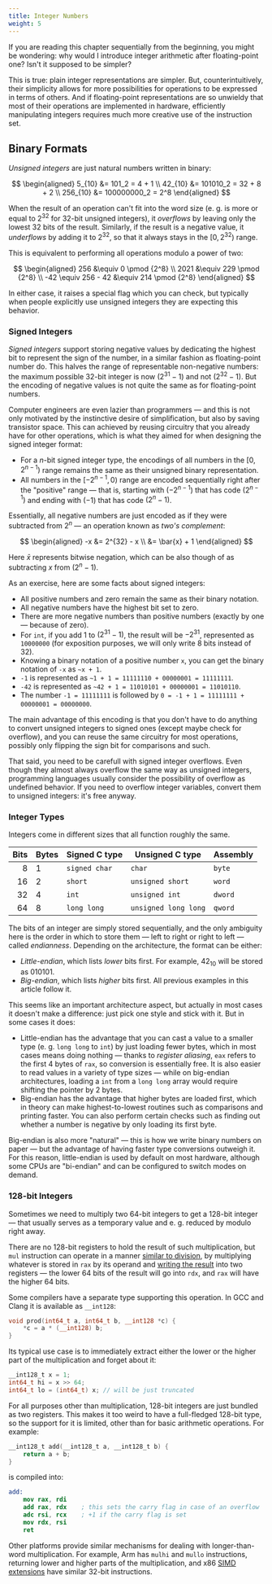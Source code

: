 ```yaml
---
title: Integer Numbers
weight: 5
---
```


If you are reading this chapter sequentially from the beginning, you might be wondering: why would I introduce integer arithmetic after floating-point one? Isn't it supposed to be simpler?

This is true: plain integer representations are simpler. But, counterintuitively, their simplicity allows for more possibilities for operations to be expressed in terms of others. And if floating-point representations are so unwieldy that most of their operations are implemented in hardware, efficiently manipulating integers requires much more creative use of the instruction set.

## Binary Formats

*Unsigned integers* are just natural numbers written in binary:

$$
\begin{aligned}
   5_{10}   &= 101_2 = 4 + 1
\\ 42_{10}  &= 101010_2 = 32 + 8 + 2
\\ 256_{10} &= 100000000_2 = 2^8
\end{aligned}
$$

When the result of an operation can't fit into the word size (e. g. is more or equal to $2^{32}$ for 32-bit unsigned integers), it *overflows* by leaving only the lowest 32 bits of the result. Similarly, if the result is a negative value, it *underflows* by adding it to $2^{32}$, so that it always stays in the $[0, 2^{32})$ range.

This is equivalent to performing all operations modulo a power of two:

$$
\begin{aligned}
    256                 &\equiv 0 \pmod {2^8}
\\  2021                &\equiv 229 \pmod {2^8}
\\  -42 \equiv 256 - 42 &\equiv 214 \pmod {2^8}
\end{aligned}
$$

In either case, it raises a special flag which you can check, but typically when people explicitly use unsigned integers they are expecting this behavior.

### Signed Integers

*Signed integers* support storing negative values by dedicating the highest bit to represent the sign of the number, in a similar fashion as floating-point number do. This halves the range of representable non-negative numbers: the maximum possible 32-bit integer is now $(2^{31}-1)$ and not $(2^{32}-1)$. But the encoding of negative values is not quite the same as for floating-point numbers.

Computer engineers are even lazier than programmers — and this is not only motivated by the instinctive desire of simplification, but also by saving transistor space. This can achieved by reusing circuitry that you already have for other operations, which is what they aimed for when designing the signed integer format:

- For a $n$-bit signed integer type, the encodings of all numbers in the $[0, 2^{n-1})$ range remains the same as their unsigned binary representation.
- All numbers in the $[-2^{n-1}, 0)$ range are encoded sequentially right after the "positive" range — that is, starting with $(-2^{n - 1})$ that has code $(2^{n-1})$ and ending with $(-1)$ that has code $(2^n - 1)$.

Essentially, all negative numbers are just encoded as if they were subtracted from $2^n$ — an operation known as *two's complement*:

$$
\begin{aligned}
-x &= 2^{32} - x
\\ &= \bar{x} + 1
\end{aligned}
$$

Here $\bar{x}$ represents bitwise negation, which can be also though of as subtracting $x$ from $(2^n - 1)$.

As an exercise, here are some facts about signed integers:

- All positive numbers and zero remain the same as their binary notation.
- All negative numbers have the highest bit set to zero.
- There are more negative numbers than positive numbers (exactly by one — because of zero).
- For `int`, if you add $1$ to $(2^{31}-1)$, the result will be $-2^{31}$, represented as `10000000` (for exposition purposes, we will only write 8 bits instead of 32).
- Knowing a binary notation of a positive number `x`, you can get the binary notation of `-x` as `~x + 1`.
- `-1` is represented as `~1 + 1 = 11111110 + 00000001 = 11111111`.
- `-42` is represented as `~42 + 1 = 11010101 + 00000001 = 11010110`.
- The number `-1 = 11111111` is followed by `0 = -1 + 1 = 11111111 + 00000001 = 00000000`.

The main advantage of this encoding is that you don't have to do anything to convert unsigned integers to signed ones (except maybe check for overflow), and you can reuse the same circuitry for most operations, possibly only flipping the sign bit for comparisons and such.

That said, you need to be carefull with signed integer overflows. Even though they almost always overflow the same way as unsigned integers, programming languages usually consider the possibility of overflow as undefined behavior. If you need to overflow integer variables, convert them to unsigned integers: it's free anyway.

### Integer Types

Integers come in different sizes that all function roughly the same.

| Bits | Bytes | Signed C type | Unsigned C type      | Assembly |
|-----:|-------|---------------|----------------------|----------|
|    8 | 1     | `signed char` | `char`               | `byte`   |
|   16 | 2     | `short`       | `unsigned short`     | `word`   |
|   32 | 4     | `int`         | `unsigned int`       | `dword`  |
|   64 | 8     | `long long`   | `unsigned long long` | `qword`  |

The bits of an integer are simply stored sequentially, and the only ambiguity here is the order in which to store them — left to right or right to left — called *endianness*. Depending on the architecture, the format can be either:

- *Little-endian*, which lists *lower* bits first. For example, $42_{10}$ will be stored as $010101$.
- *Big-endian*, which lists *higher* bits first. All previous examples in this article follow it.

This seems like an important architecture aspect, but actually in most cases it doesn't make a difference: just pick one style and stick with it. But in some cases it does:

- Little-endian has the advantage that you can cast a value to a smaller type (e. g. `long long` to `int`) by just loading fewer bytes, which in most cases means doing nothing — thanks to *register aliasing*, `eax` refers to the first 4 bytes of `rax`, so conversion is essentially free. It is also easier to read values in a variety of type sizes — while on big-endian architectures, loading a `int` from a `long long` array would require shifting the pointer by 2 bytes.
- Big-endian has the advantage that higher bytes are loaded first, which in theory can make highest-to-lowest routines such as comparisons and printing faster. You can also perform certain checks such as finding out whether a number is negative by only loading its first byte.

Big-endian is also more "natural" — this is how we write binary numbers on paper — but the advantage of having faster type conversions outweigh it. For this reason, little-endian is used by default on most hardware, although some CPUs are "bi-endian" and can be configured to switch modes on demand.

### 128-bit Integers

Sometimes we need to multiply two 64-bit integers to get a 128-bit integer — that usually serves as a temporary value and e. g. reduced by modulo right away.

There are no 128-bit registers to hold the result of such multiplication, but `mul` instruction can operate in a manner [similar to division](/hpc/analyzing-performance/gcd/), by multiplying whatever is stored in `rax` by its operand and [writing the result](https://gcc.godbolt.org/z/4Gfxhs84Y) into two registers — the lower 64 bits of the result will go into `rdx`, and `rax` will have the higher 64 bits.

Some compilers have a separate type supporting this operation. In GCC and Clang it is available as `__int128`:

```cpp
void prod(int64_t a, int64_t b, __int128 *c) {
    *c = a * (__int128) b;
}
```

Its typical use case is to immediately extract either the lower or the higher part of the multiplication and forget about it:

```c++
__int128_t x = 1;
int64_t hi = x >> 64;
int64_t lo = (int64_t) x; // will be just truncated
```

For all purposes other than multiplication, 128-bit integers are just bundled as two registers. This makes it too weird to have a full-fledged 128-bit type, so the support for it is limited, other than for basic arithmetic operations. For example:

```c++
__int128_t add(__int128_t a, __int128_t b) {
    return a + b;
}
```

is compiled into:

```nasm
add:
    mov rax, rdi
    add rax, rdx    ; this sets the carry flag in case of an overflow
    adc rsi, rcx    ; +1 if the carry flag is set
    mov rdx, rsi
    ret
```

Other platforms provide similar mechanisms for dealing with longer-than-word multiplication. For example, Arm has `mulhi` and `mullo` instructions, returning lower and higher parts of the multiplication, and x86 [SIMD extensions](/hpc/simd) have similar 32-bit instructions.
